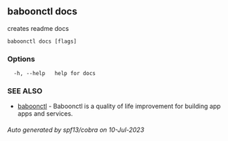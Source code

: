 ## baboonctl docs

creates readme docs

```
baboonctl docs [flags]
```

### Options

```
  -h, --help   help for docs
```

### SEE ALSO

* [baboonctl](../baboonctl.md)	 - Baboonctl is a quality of life improvement for building app apps and services.

###### Auto generated by spf13/cobra on 10-Jul-2023

